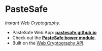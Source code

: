 # PasteSafe
_Instant Web Cryptography._

- PasteSafe Web App: [**pastesafe.github.io**](https://pastesafe.github.io/)
- Check out the [**PasteSafe bower module**](https://github.com/PasteSafe/pastesafe).
- Built on the [Web Cryptography API](https://www.w3.org/TR/WebCryptoAPI/).